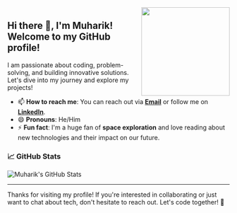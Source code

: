 <img align='right' src='https://user-images.githubusercontent.com/5713670/87202985-820dcb80-c2b6-11ea-9f56-7ec461c497c3.gif' width='200'>

## Hi there 👋, I'm Muharik! Welcome to my GitHub profile!

I am passionate about coding, problem-solving, and building innovative solutions. Let's dive into my journey and explore my projects!

- 📫 **How to reach me**: You can reach out via **[Email](mailto:ahmadmuharik@gmail.com)** or follow me on **[LinkedIn](https://www.linkedin.com/in/ahmad-muharik-al-ansori-a42523164)**.
- 😄 **Pronouns**: He/Him
- ⚡ **Fun fact**: I'm a huge fan of **space exploration** and love reading about new technologies and their impact on our future.

### 📈 GitHub Stats

![Muharik's GitHub Stats](https://github-readme-stats-eight-theta.vercel.app/api?username=muharik19&show_icons=true&theme=algolia&include_all_commits=true&count_private=true)

---

Thanks for visiting my profile! If you're interested in collaborating or just want to chat about tech, don't hesitate to reach out. Let's code together! 🚀
